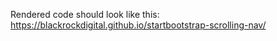 Rendered code should look like this: https://blackrockdigital.github.io/startbootstrap-scrolling-nav/ 
